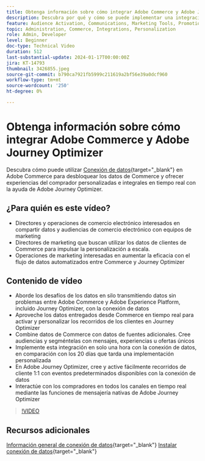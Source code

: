 ```yaml
---
title: Obtenga información sobre cómo integrar Adobe Commerce y Adobe Journey Optimizer
description: Descubra por qué y cómo se puede implementar una integración entre Adobe Commerce y Adobe Journey Optimizer
feature: Audience Activation, Communications, Marketing Tools, Promotions/Events
topic: Administration, Commerce, Integrations, Personalization
role: Admin, Developer
level: Beginner
doc-type: Technical Video
duration: 512
last-substantial-update: 2024-01-17T00:00:00Z
jira: KT-14793
thumbnail: 3426855.jpeg
source-git-commit: b790ca7921fb5999c211619a2bf56e39a0dcf960
workflow-type: tm+mt
source-wordcount: '250'
ht-degree: 0%

---
```



# Obtenga información sobre cómo integrar Adobe Commerce y Adobe Journey Optimizer

Descubra cómo puede utilizar [Conexión de datos](https://experienceleague.adobe.com/docs/commerce-merchant-services/data-connection/overview.html){target="_blank"} en Adobe Commerce para desbloquear los datos de Commerce y ofrecer experiencias del comprador personalizadas e integrales en tiempo real con la ayuda de Adobe Journey Optimizer.

## ¿Para quién es este vídeo?

- Directores y operaciones de comercio electrónico interesados en compartir datos y audiencias de comercio electrónico con equipos de marketing
- Directores de marketing que buscan utilizar los datos de clientes de Commerce para impulsar la personalización a escala.
- Operaciones de marketing interesadas en aumentar la eficacia con el flujo de datos automatizados entre Commerce y Journey Optimizer

## Contenido de vídeo

- Aborde los desafíos de los datos en silo transmitiendo datos sin problemas entre Adobe Commerce y Adobe Experience Platform, incluido Journey Optimizer, con la conexión de datos
- Aproveche los datos entregados desde Commerce en tiempo real para activar y personalizar los recorridos de los clientes en Journey Optimizer
- Combine datos de Commerce con datos de fuentes adicionales. Cree audiencias y segméntelas con mensajes, experiencias u ofertas únicos
- Implemente esta integración en solo una hora con la conexión de datos, en comparación con los 20 días que tarda una implementación personalizada
- En Adobe Journey Optimizer, cree y active fácilmente recorridos de cliente 1:1 con eventos predeterminados disponibles con la conexión de datos
- Interactúe con los compradores en todos los canales en tiempo real mediante las funciones de mensajería nativas de Adobe Journey Optimizer

>[!VIDEO](https://video.tv.adobe.com/v/3426855/?learn=on)

## Recursos adicionales

[Información general de conexión de datos](https://experienceleague.adobe.com/docs/commerce-merchant-services/data-connection/overview.html){target="_blank"}
[Instalar conexión de datos](https://experienceleague.adobe.com/docs/commerce-merchant-services/data-connection/fundamentals/install.html){target="_blank"}
